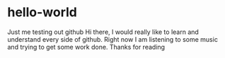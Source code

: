 # hello-world
Just me testing out github
Hi there,
I would really like to learn and understand every side of github. 
Right now I am listening to some music and trying to get some work done.
Thanks for reading
